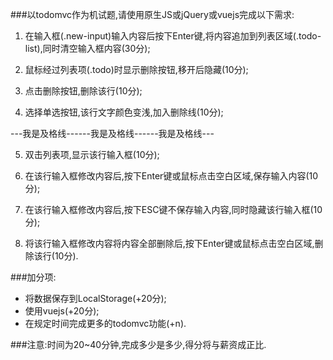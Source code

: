 ###以todomvc作为机试题,请使用原生JS或jQuery或vuejs完成以下需求: 

1. 在输入框(.new-input)输入内容后按下Enter键,将内容追加到列表区域(.todo-list),同时清空输入框内容(30分);

2. 鼠标经过列表项(.todo)时显示删除按钮,移开后隐藏(10分);

3. 点击删除按钮,删除该行(10分);

4. 选择单选按钮,该行文字颜色变浅,加入删除线(10分);

---我是及格线------我是及格线------我是及格线---

5. 双击列表项,显示该行输入框(10分);

6. 在该行输入框修改内容后,按下Enter键或鼠标点击空白区域,保存输入内容(10分);

7. 在该行输入框修改内容后,按下ESC键不保存输入内容,同时隐藏该行输入框(10分);

8. 将该行输入框修改内容将内容全部删除后,按下Enter键或鼠标点击空白区域,删除该行(10分).

###加分项:
- 将数据保存到LocalStorage(+20分);
- 使用vuejs(+20分);
- 在规定时间完成更多的todomvc功能(+n).

###注意:时间为20~40分钟,完成多少是多少,得分将与薪资成正比.

